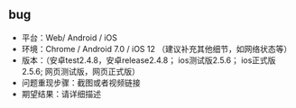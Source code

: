 ## bug
- 平台：Web/ Android / iOS
- 环境：Chrome / Android 7.0 / iOS 12 （建议补充其他细节，如网络状态等）
- 版本：（安卓test2.4.8，安卓release2.4.8； ios测试版2.5.6； ios正式版2.5.6; 网页测试版，网页正式版）
- 问题重现步骤：截图或者视频链接
- 期望结果：请详细描述
